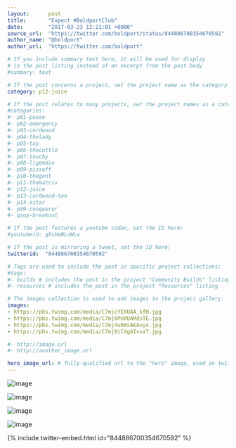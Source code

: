 ```yaml
---
layout:      post
title:       "Expect #BoldportClub"
date:        "2017-03-23 12:21:01 +0000"
source_url:  "https://twitter.com/boldport/status/844886700354670592"
author_name: "@boldport"
author_url:  "https://twitter.com/boldport"

# If you include summary text here, it will be used for display
# in the post listing instead of an excerpt from the post body
#summary: text

# If the post concerns a project, set the project name as the category:
category: p12-juice

# If the post relates to many projects, set the project names as a categories array:
#categories:
#- p01-pease
#- p02-emergency
#- p03-cordwood
#- p04-thelady
#- p05-tap
#- p06-thecuttle
#- p07-touchy
#- p08-ligemdio
#- p09-pissoff
#- p10-thegent
#- p11-thematrix
#- p12-juice
#- p13-cordwood-too
#- p14-sitar
#- p99-conqueror
#- qsop-breakout

# If the post features a youtube video, set the ID here:
#youtubeid: gXsVeNLuWLw

# If the post is mirroring a tweet, set the ID here:
twitterid:  "844886700354670592"

# Tags are used to include the post in specific project collections:
#tags:
#- builds # includes the post in the project "Community Builds" listing
#- resources # includes the post in the project "Resources" listing

# The images collection is used to add images to the project gallery:
images:
- https://pbs.twimg.com/media/C7mjcYEXUAA_kfH.jpg
- https://pbs.twimg.com/media/C7mj0PHXUAMdsTE.jpg
- https://pbs.twimg.com/media/C7mj4u6WsAEAxyx.jpg
- https://pbs.twimg.com/media/C7mj9iCXgAIvsaT.jpg

#- http://image.url
#- http://another_image.url

hero_image_url: # fully-qualified url to the "hero" image, used in twitter cards for example
---
```


![image](https://pbs.twimg.com/media/C7mjcYEXUAA_kfH.jpg)

![image](https://pbs.twimg.com/media/C7mj0PHXUAMdsTE.jpg)

![image](https://pbs.twimg.com/media/C7mj4u6WsAEAxyx.jpg)

![image](https://pbs.twimg.com/media/C7mj9iCXgAIvsaT.jpg)

{% include twitter-embed.html id="844886700354670592" %}


